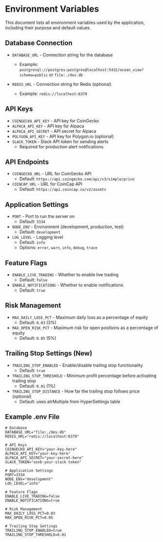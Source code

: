 # Environment Variables

This document lists all environment variables used by the application, including their purpose and default values.

## Database Connection

- `DATABASE_URL` - Connection string for the database
  - Example: `postgresql://postgres:postgres@localhost:5432/ocean_view?schema=public` or `file:./dev.db`

- `REDIS_URL` - Connection string for Redis (optional)
  - Example: `redis://localhost:6379`

## API Keys

- `COINGECKO_API_KEY` - API key for CoinGecko
- `ALPACA_API_KEY` - API key for Alpaca
- `ALPACA_API_SECRET` - API secret for Alpaca
- `POLYGON_API_KEY` - API key for Polygon.io (optional)
- `SLACK_TOKEN` - Slack API token for sending alerts
  - Required for production alert notifications

## API Endpoints

- `COINGECKO_URL` - URL for CoinGecko API
  - Default: `https://api.coingecko.com/api/v3/simple/price`
- `COINCAP_URL` - URL for CoinCap API
  - Default: `https://api.coincap.io/v2/assets`

## Application Settings

- `PORT` - Port to run the server on
  - Default: `3334`
- `NODE_ENV` - Environment (development, production, test)
  - Default: `development`
- `LOG_LEVEL` - Logging level
  - Default: `info`
  - Options: `error`, `warn`, `info`, `debug`, `trace`

## Feature Flags

- `ENABLE_LIVE_TRADING` - Whether to enable live trading
  - Default: `false`
- `ENABLE_NOTIFICATIONS` - Whether to enable notifications
  - Default: `true`

## Risk Management

- `MAX_DAILY_LOSS_PCT` - Maximum daily loss as a percentage of equity
  - Default: `0.03` (3%)
- `MAX_OPEN_RISK_PCT` - Maximum risk for open positions as a percentage of equity
  - Default: `0.05` (5%)

## Trailing Stop Settings (New)

- `TRAILING_STOP_ENABLED` - Enable/disable trailing stop functionality
  - Default: `true`
- `TRAILING_STOP_THRESHOLD` - Minimum profit percentage before activating trailing stop
  - Default: `0.01` (1%)
- `TRAILING_STOP_DISTANCE` - How far the trailing stop follows price (optional)
  - Default: uses atrMultiple from HyperSettings table

## Example .env File

```
# Database
DATABASE_URL="file:./dev.db"
REDIS_URL="redis://localhost:6379"

# API Keys
COINGECKO_API_KEY="your-key-here"
ALPACA_API_KEY="your-key-here"
ALPACA_API_SECRET="your-secret-here"
SLACK_TOKEN="xoxb-your-slack-token"

# Application Settings
PORT=3334
NODE_ENV="development"
LOG_LEVEL="info"

# Feature Flags
ENABLE_LIVE_TRADING=false
ENABLE_NOTIFICATIONS=true

# Risk Management
MAX_DAILY_LOSS_PCT=0.03
MAX_OPEN_RISK_PCT=0.05

# Trailing Stop Settings
TRAILING_STOP_ENABLED=true
TRAILING_STOP_THRESHOLD=0.01 